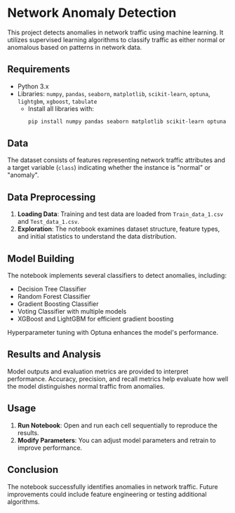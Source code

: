 
# Network Anomaly Detection

This project detects anomalies in network traffic using machine learning. It utilizes supervised learning algorithms to classify traffic as either normal or anomalous based on patterns in network data.

## Requirements

- Python 3.x
- Libraries: `numpy`, `pandas`, `seaborn`, `matplotlib`, `scikit-learn`, `optuna`, `lightgbm`, `xgboost`, `tabulate`
  - Install all libraries with:
    ```bash
    pip install numpy pandas seaborn matplotlib scikit-learn optuna lightgbm xgboost tabulate
    ```

## Data

The dataset consists of features representing network traffic attributes and a target variable (`class`) indicating whether the instance is "normal" or "anomaly".

## Data Preprocessing

1. **Loading Data**: Training and test data are loaded from `Train_data_1.csv` and `Test_data_1.csv`.
2. **Exploration**: The notebook examines dataset structure, feature types, and initial statistics to understand the data distribution.

## Model Building

The notebook implements several classifiers to detect anomalies, including:
- Decision Tree Classifier
- Random Forest Classifier
- Gradient Boosting Classifier
- Voting Classifier with multiple models
- XGBoost and LightGBM for efficient gradient boosting

Hyperparameter tuning with Optuna enhances the model's performance.

## Results and Analysis

Model outputs and evaluation metrics are provided to interpret performance. Accuracy, precision, and recall metrics help evaluate how well the model distinguishes normal traffic from anomalies.

## Usage

1. **Run Notebook**: Open and run each cell sequentially to reproduce the results.
2. **Modify Parameters**: You can adjust model parameters and retrain to improve performance.

## Conclusion

The notebook successfully identifies anomalies in network traffic. Future improvements could include feature engineering or testing additional algorithms.
